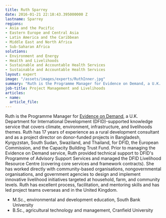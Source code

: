 ```yaml
---
title: Ruth Sparrey
date: 2016-01-21 22:18:43.395000000 Z
lastname: Sparrey
regions:
- Asia and the Pacific
- Eastern Europe and Central Asia
- Latin America and the Caribbean
- Middle East and North Africa
- Sub-Saharan Africa
solutions:
- Environment and Energy
- Health and Livelihoods
- Sustainable and Accountable Health Services
- Sustainable and Accountable Health Services
layout: expert
image: "/assets/images/experts/RuthInner.jpg"
summary: "Ruth is the Programme Manager for Evidence on Demand, a U.K. Department for International Development (DFID)-supported knowledge service that covers climate, environment, infrastructure, and livelihoods themes. "
job-title: Project Management and Livelihoods
articles:
- name:
  article_file:
---
```

Ruth is the Programme Manager for [Evidence on Demand](http://www.evidenceondemand.info/homepage.aspx), a U.K. Department for International Development (DFID)-supported knowledge service that covers climate, environment, infrastructure, and livelihoods themes. Ruth has 17 years of experience as a rural development consultant and as a project director on donor-funded projects in Bangladesh, Kyrgyzstan, South Sudan, Swaziland, and Thailand, for DFID, the European Commission, and the Capacity Building Trust Fund. Prior to managing the Evidence on Demand service, Ruth provided technical support to DFID's Programme of Advisory Support Services and managed the DFID Livelihood Resource Centre (covering core services and framework contracts). She has worked directly with community-based organisations, nongovernmental organisations, and government agencies to design and implement innovative livelihood initiatives targeted at household, farm, and community levels. Ruth has excellent process, facilitation, and mentoring skills and has led project teams overseas and in the United Kingdom.

* M.Sc., environmental and development education, South Bank University
* B.Sc., agricultural technology and management, Cranfield University

